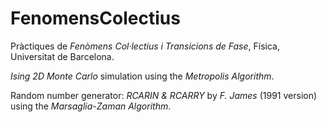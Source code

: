 FenomensColectius
=================

Pràctiques de *Fenòmens Col·lectius i Transicions de Fase*, Física,
Universitat de Barcelona.

*Ising 2D Monte Carlo* simulation using the *Metropolis Algorithm*.

Random number generator: *RCARIN & RCARRY* by *F. James* (1991 version) 
using the *Marsaglia-Zaman Algorithm*.
